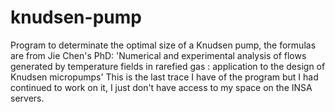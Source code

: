 # knudsen-pump
Program to determinate the optimal size of a Knudsen pump, the formulas are from Jie Chen's PhD:
'Numerical and experimental analysis of flows generated by temperature fields in rarefied gas : application to the design of Knudsen micropumps'
This is the last trace I have of the program but I had continued to work on it, I just don't have access to my space on the INSA servers.

